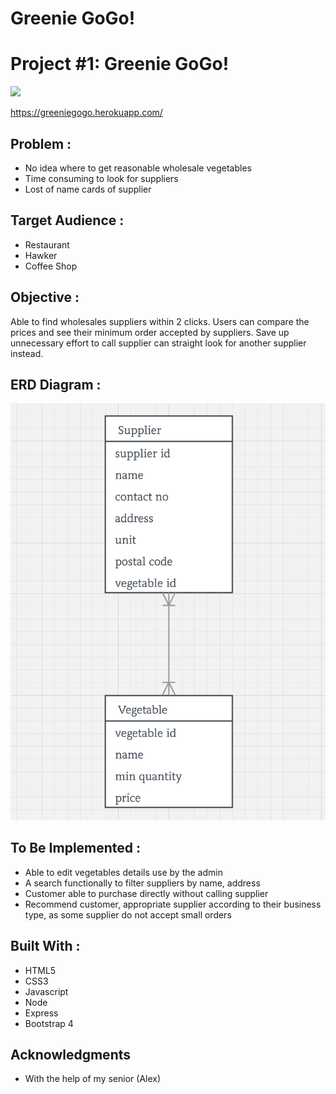 # Greenie GoGo!

# Project #1: Greenie GoGo!

<img src="public/assets/img/website.png">

https://greeniegogo.herokuapp.com/

## Problem :
- No idea where to get reasonable wholesale vegetables  
- Time consuming to look for suppliers
- Lost of name cards of supplier

## Target Audience :

- Restaurant
- Hawker
- Coffee Shop

## Objective :

Able to find wholesales suppliers within 2 clicks. Users can compare the prices and see their minimum order accepted by suppliers. Save up unnecessary effort to call supplier can straight look for another supplier instead.

## ERD Diagram :

<img src="public/assets/img/erd.png">


## To Be Implemented :

- Able to edit vegetables details use by the admin
- A search functionally to filter suppliers by name, address
- Customer able to purchase directly without calling supplier
- Recommend customer, appropriate supplier according to their business type, as some supplier do not accept small orders


## Built With :

- HTML5
- CSS3
- Javascript
- Node
- Express
- Bootstrap 4

## Acknowledgments

- With the help of my senior (Alex)
